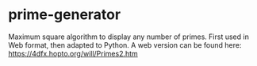 # prime-generator
Maximum square algorithm to display any number of primes. First used in Web format, then adapted to Python.
A web version can be found here: https://4dfx.hopto.org/will/Primes2.htm
